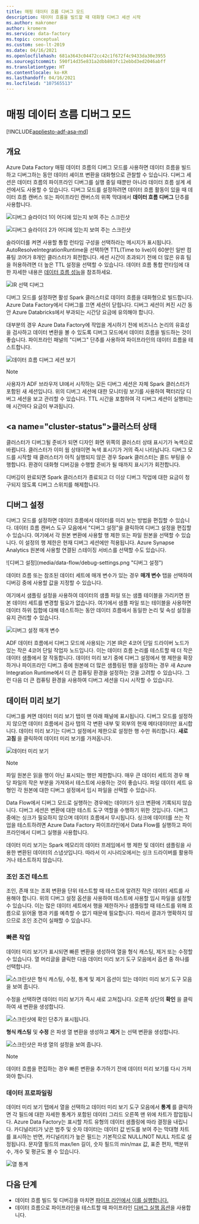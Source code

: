 ```yaml
---
title: 매핑 데이터 흐름 디버그 모드
description: 데이터 흐름을 빌드할 때 대화형 디버그 세션 시작
ms.author: makromer
author: kromerm
ms.service: data-factory
ms.topic: conceptual
ms.custom: seo-lt-2019
ms.date: 04/16/2021
ms.openlocfilehash: 681a3643c04472cc42c1f672f4c9433da30e3955
ms.sourcegitcommit: 590f14d35e831a2dbb803fc12ebbd3ed2046abff
ms.translationtype: HT
ms.contentlocale: ko-KR
ms.lasthandoff: 04/16/2021
ms.locfileid: "107565513"
---
```

# <a name="mapping-data-flow-debug-mode"></a>매핑 데이터 흐름 디버그 모드

[!INCLUDE[appliesto-adf-asa-md](includes/appliesto-adf-asa-md.md)]

## <a name="overview"></a>개요

Azure Data Factory 매핑 데이터 흐름의 디버그 모드를 사용하면 데이터 흐름을 빌드하고 디버그하는 동안 데이터 셰이프 변환을 대화형으로 관찰할 수 있습니다. 디버그 세션은 데이터 흐름의 파이프라인 디버그를 실행 중일 때뿐만 아니라 데이터 흐름 설계 세션에서도 사용할 수 있습니다. 디버그 모드를 설정하려면 데이터 흐름 활동이 있을 때 데이터 흐름 캔버스 또는 파이프라인 캔버스의 위쪽 막대에서 **데이터 흐름 디버그** 단추를 사용합니다.

![디버그 슬라이더 1이 어디에 있는지 보여 주는 스크린샷](media/data-flow/debug-button.png)

![디버그 슬라이더 2가 어디에 있는지 보여 주는 스크린샷](media/data-flow/debug-button-4.png)

슬라이더를 켜면 사용할 통합 런타임 구성을 선택하라는 메시지가 표시됩니다. AutoResolveIntegrationRuntime을 선택하면 TTL(Time to live)이 60분인 일반 컴퓨팅 코어가 8개인 클러스터가 회전합니다. 세션 시간이 초과되기 전에 더 많은 유휴 팀을 허용하려면 더 높은 TTL 설정을 선택할 수 있습니다. 데이터 흐름 통합 런타임에 대한 자세한 내용은 [데이터 흐름 성능](concepts-data-flow-performance.md#ir)을 참조하세요.

![IR 선택 디버그](media/data-flow/debug-new-1.png "IR 선택 디버그")

디버그 모드를 설정하면 활성 Spark 클러스터로 데이터 흐름을 대화형으로 빌드합니다. Azure Data Factory에서 디버그를 끄면 세션이 닫힙니다. 디버그 세션이 켜진 시간 동안 Azure Databricks에서 부과되는 시간당 요금에 유의해야 합니다.

대부분의 경우 Azure Data Factory에 작업을 게시하기 전에 비즈니스 논리의 유효성을 검사하고 데이터 변환을 볼 수 있도록 디버그 모드에서 데이터 흐름을 빌드하는 것이 좋습니다. 파이프라인 패널의 "디버그" 단추를 사용하여 파이프라인의 데이터 흐름을 테스트합니다.

![데이터 흐름 디버그 세션 보기](media/iterative-development-debugging/view-dataflow-debug-sessions.png)

> [!NOTE]
> 사용자가 ADF 브라우저 UI에서 시작하는 모든 디버그 세션은 자체 Spark 클러스터가 포함된 새 세션입니다. 위의 디버그 세션에 대한 모니터링 보기를 사용하여 팩터리당 디버그 세션을 보고 관리할 수 있습니다. TTL 시간을 포함하여 각 디버그 세션이 실행되는 매 시간마다 요금이 부과됩니다.

## <a name="cluster-status&quot;></a>클러스터 상태

클러스터가 디버그될 준비가 되면 디자인 화면 위쪽의 클러스터 상태 표시기가 녹색으로 바뀝니다. 클러스터가 이미 웜 상태이면 녹색 표시기가 거의 즉시 나타납니다. 디버그 모드를 시작할 때 클러스터가 아직 실행되지 않은 경우 Spark 클러스터는 콜드 부팅을 수행합니다. 환경이 대화형 디버깅을 수행할 준비가 될 때까지 표시기가 회전합니다.

디버깅이 완료되면 Spark 클러스터가 종료되고 더 이상 디버그 작업에 대한 요금이 청구되지 않도록 디버그 스위치를 해제합니다.

## <a name=&quot;debug-settings&quot;></a>디버그 설정

디버그 모드를 설정하면 데이터 흐름에서 데이터를 미리 보는 방법을 편집할 수 있습니다. 데이터 흐름 캔버스 도구 모음에서 &quot;디버그 설정&quot;을 클릭하여 디버그 설정을 편집할 수 있습니다. 여기에서 각 원본 변환에 사용할 행 제한 또는 파일 원본을 선택할 수 있습니다. 이 설정의 행 제한은 현재 디버그 세션에만 적용됩니다. Azure Synapse Analytics 원본에 사용할 연결된 스테이징 서비스를 선택할 수도 있습니다. 

![디버그 설정](media/data-flow/debug-settings.png &quot;디버그 설정")

데이터 흐름 또는 참조된 데이터 세트에 매개 변수가 있는 경우 **매개 변수** 탭을 선택하여 디버깅 중에 사용할 값을 지정할 수 있습니다.

여기에서 샘플링 설정을 사용하여 데이터의 샘플 파일 또는 샘플 테이블을 가리키면 원본 데이터 세트를 변경할 필요가 없습니다. 여기에서 샘플 파일 또는 테이블을 사용하면 데이터 하위 집합에 대해 테스트하는 동안 데이터 흐름에서 동일한 논리 및 속성 설정을 유지 관리할 수 있습니다.

![디버그 설정 매개 변수](media/data-flow/debug-settings2.png "디버그 설정 매개 변수")

ADF 데이터 흐름에서 디버그 모드에 사용되는 기본 IR은 4코어 단일 드라이버 노드가 있는 작은 4코어 단일 작업자 노드입니다. 이는 데이터 흐름 논리를 테스트할 때 더 작은 데이터 샘플에서 잘 작동합니다. 데이터 미리 보기 중에 디버그 설정에서 행 제한을 확장하거나 파이프라인 디버그 중에 원본에 더 많은 샘플링된 행을 설정하는 경우 새 Azure Integration Runtime에서 더 큰 컴퓨팅 환경을 설정하는 것을 고려할 수 있습니다. 그런 다음 더 큰 컴퓨팅 환경을 사용하여 디버그 세션을 다시 시작할 수 있습니다.

## <a name="data-preview"></a>데이터 미리 보기

디버그를 켜면 데이터 미리 보기 탭이 맨 아래 패널에 표시됩니다. 디버그 모드를 설정하지 않으면 데이터 흐름에서 검사 탭의 각 변환 내부 및 외부의 현재 메타데이터만 표시합니다. 데이터 미리 보기는 디버그 설정에서 제한으로 설정한 행 수만 쿼리합니다. **새로 고침** 을 클릭하여 데이터 미리 보기를 가져옵니다.

![데이터 미리 보기](media/data-flow/datapreview.png "데이터 미리 보기")

> [!NOTE]
> 파일 원본은 읽을 행이 아닌 표시되는 행만 제한합니다. 매우 큰 데이터 세트의 경우 해당 파일의 작은 부분을 가져와서 테스트에 사용하는 것이 좋습니다. 파일 데이터 세트 유형인 각 원본에 대한 디버그 설정에서 임시 파일을 선택할 수 있습니다.

Data Flow에서 디버그 모드로 실행하는 경우에는 데이터가 싱크 변환에 기록되지 않습니다. 디버그 세션은 변환에 대한 테스트 도구 역할을 수행하기 위한 것입니다. 디버그 중에는 싱크가 필요하지 않으며 데이터 흐름에서 무시됩니다. 싱크에 데이터를 쓰는 작업을 테스트하려면 Azure Data Factory 파이프라인에서 Data Flow를 실행하고 파이프라인에서 디버그 실행을 사용합니다.

데이터 미리 보기는 Spark 메모리의 데이터 프레임에서 행 제한 및 데이터 샘플링을 사용한 변환된 데이터의 스냅샷입니다. 따라서 이 시나리오에서는 싱크 드라이버를 활용하거나 테스트하지 않습니다.

### <a name="testing-join-conditions"></a>조인 조건 테스트

조인, 존재 또는 조회 변환을 단위 테스트할 때 테스트에 알려진 작은 데이터 세트를 사용해야 합니다. 위의 디버그 설정 옵션을 사용하여 테스트에 사용할 임시 파일을 설정할 수 있습니다. 이는 많은 데이터 세트에서 행을 제한하거나 샘플링할 때 테스트를 위해 흐름으로 읽어올 행과 키를 예측할 수 없기 때문에 필요합니다. 따라서 결과가 명확하지 않으므로 조인 조건이 실패할 수 있습니다.

### <a name="quick-actions"></a>빠른 작업

데이터 미리 보기가 표시되면 빠른 변환을 생성하여 열을 형식 캐스팅, 제거 또는 수정할 수 있습니다. 열 머리글을 클릭한 다음 데이터 미리 보기 도구 모음에서 옵션 중 하나를 선택합니다.

![스크린샷은 형식 캐스팅, 수정, 통계 및 제거 옵션이 있는 데이터 미리 보기 도구 모음을 보여 줍니다.](media/data-flow/quick-actions1.png "빠른 작업")

수정을 선택하면 데이터 미리 보기가 즉시 새로 고쳐집니다. 오른쪽 상단의 **확인** 을 클릭하여 새 변환을 생성합니다.

![스크린샷에 확인 단추가 표시됩니다.](media/data-flow/quick-actions2.png "빠른 작업")

**형식 캐스팅** 및 **수정** 은 파생 열 변환을 생성하고 **제거** 는 선택 변환을 생성합니다.

![스크린샷은 파생 열의 설정을 보여 줍니다.](media/data-flow/quick-actions3.png "빠른 작업")

> [!NOTE]
> 데이터 흐름을 편집하는 경우 빠른 변환을 추가하기 전에 데이터 미리 보기를 다시 가져와야 합니다.

### <a name="data-profiling"></a>데이터 프로파일링

데이터 미리 보기 탭에서 열을 선택하고 데이터 미리 보기 도구 모음에서 **통계** 를 클릭하면 각 필드에 대한 자세한 통계가 포함된 데이터 그리드 오른쪽 맨 위에 차트가 팝업됩니다. Azure Data Factory는 표시할 차트 유형의 데이터 샘플링에 따라 결정을 내립니다. 카디널리티가 낮은 범주 및 숫자 데이터는 데이터 값 빈도를 보여 주는 막대형 차트를 표시하는 반면, 카디널리티가 높은 필드는 기본적으로 NULL/NOT NULL 차트로 설정됩니다. 문자열 필드의 max/len 길이, 숫자 필드의 min/max 값, 표준 편차, 백분위 수, 개수 및 평균도 볼 수 있습니다.

![열 통계](media/data-flow/stats.png "열 통계")

## <a name="next-steps"></a>다음 단계

* 데이터 흐름 빌드 및 디버깅을 마치면 [파이프 라인에서 이를 실행합니다.](control-flow-execute-data-flow-activity.md)
* 데이터 흐름으로 파이프라인을 테스트할 때 파이프라인 [디버그 실행 옵션](iterative-development-debugging.md)을 사용합니다.
